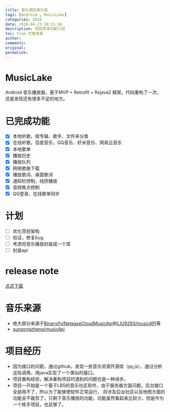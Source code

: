 ```yaml
---
title: 音乐湖应用介绍
tags: [Android , MusicLake]
categories: 2018
date: 2018-04-23 18:21:16
description: 项目具体功能介绍
toc: true 文章目录
author:
comments:
original:
permalink:
---
```

# MusicLake
Android 音乐播放器，基于MVP + Retrofit + Rxjava2 框架。代码重构了一次，还是发现还有很多不足的地方。

# 已完成功能

- [x] 本地听歌。按专辑、歌手、文件夹分类
- [x] 在线听歌。百度音乐，QQ音乐、虾米音乐、网易云音乐
- [x] 本地歌单
- [x] 播放历史
- [x] 播放队列
- [x] 网络歌曲下载
- [x] 播放歌词、桌面歌词
- [x] 通知栏控制，线控播放
- [x] 音频焦点控制
- [x] QQ登录、在线歌单同步

# 计划
- [ ] 优化项目架构
- [ ] 验证，修复bug
- [ ] 考虑将音乐播放封装成一个库
- [ ] 封装api

# release note
[点这下载](https://github.com/caiyonglong/MusicLake/releases)

# 音乐来源
- 绝大部分来源于[Binaryify/NeteaseCloudMusicApi](https://github.com/Binaryify/NeteaseCloudMusicApi)和[LIU9293/musicAPI](https://github.com/LIU9293/musicAPI)等
- [sunzongzheng/musicApi](https://github.com/sunzongzheng/musicApi)

# 项目经历
- 因为接口的问题，通过github，发现一些音乐资源开源库（py,js），通过分析这些调用，用java实现了一个类似的接口。
- 项目重构经验，解决重构项目时遇到的问题也是一种进步。
- 项目一开始是一个基于LBS的音乐社区软件，由于服务器方面问题，后台接口全部用不了，所以为了能够使软件正常运行，
将涉及后台社区以及地图方面的功能全不裁剪了，只剩下音乐播放的功能，功能虽然看起来比较少。但是作为一个练手项目，也足够了。
